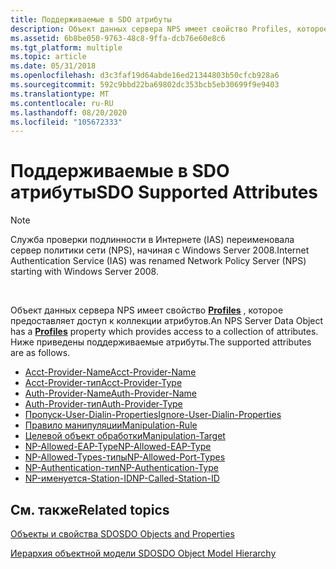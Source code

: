 ```yaml
---
title: Поддерживаемые в SDO атрибуты
description: Объект данных сервера NPS имеет свойство Profiles, которое предоставляет доступ к коллекции атрибутов. Ниже приведены поддерживаемые атрибуты.
ms.assetid: 6b8be050-9763-48c8-9ffa-dcb76e60e8c6
ms.tgt_platform: multiple
ms.topic: article
ms.date: 05/31/2018
ms.openlocfilehash: d3c3faf19d64abde16ed21344803b50cfcb928a6
ms.sourcegitcommit: 592c9bbd22ba69802dc353bcb5eb30699f9e9403
ms.translationtype: MT
ms.contentlocale: ru-RU
ms.lasthandoff: 08/20/2020
ms.locfileid: "105672333"
---
```

# <a name="sdo-supported-attributes"></a><span data-ttu-id="b4a6d-104">Поддерживаемые в SDO атрибуты</span><span class="sxs-lookup"><span data-stu-id="b4a6d-104">SDO Supported Attributes</span></span>

> [!Note]  
> <span data-ttu-id="b4a6d-105">Служба проверки подлинности в Интернете (IAS) переименовала сервер политики сети (NPS), начиная с Windows Server 2008.</span><span class="sxs-lookup"><span data-stu-id="b4a6d-105">Internet Authentication Service (IAS) was renamed Network Policy Server (NPS) starting with Windows Server 2008.</span></span>

 

<span data-ttu-id="b4a6d-106">Объект данных сервера NPS имеет свойство [**Profiles**](/windows/desktop/api/sdoias/ne-sdoias-profileproperties) , которое предоставляет доступ к коллекции атрибутов.</span><span class="sxs-lookup"><span data-stu-id="b4a6d-106">An NPS Server Data Object has a [**Profiles**](/windows/desktop/api/sdoias/ne-sdoias-profileproperties) property which provides access to a collection of attributes.</span></span> <span data-ttu-id="b4a6d-107">Ниже приведены поддерживаемые атрибуты.</span><span class="sxs-lookup"><span data-stu-id="b4a6d-107">The supported attributes are as follows.</span></span>

-   [<span data-ttu-id="b4a6d-108">Acct-Provider-Name</span><span class="sxs-lookup"><span data-stu-id="b4a6d-108">Acct-Provider-Name</span></span>](/windows/desktop/Nps/sdo-acct-provider-name)
-   [<span data-ttu-id="b4a6d-109">Acct-Provider-тип</span><span class="sxs-lookup"><span data-stu-id="b4a6d-109">Acct-Provider-Type</span></span>](/windows/desktop/Nps/sdo-acct-provider-type)
-   [<span data-ttu-id="b4a6d-110">Auth-Provider-Name</span><span class="sxs-lookup"><span data-stu-id="b4a6d-110">Auth-Provider-Name</span></span>](/windows/desktop/Nps/sdo-auth-provider-name)
-   [<span data-ttu-id="b4a6d-111">Auth-Provider-тип</span><span class="sxs-lookup"><span data-stu-id="b4a6d-111">Auth-Provider-Type</span></span>](/windows/desktop/Nps/sdo-auth-provider-type)
-   [<span data-ttu-id="b4a6d-112">Пропуск-User-Dialin-Properties</span><span class="sxs-lookup"><span data-stu-id="b4a6d-112">Ignore-User-Dialin-Properties</span></span>](/windows/desktop/Nps/sdo-ignore-user-dialin-properties)
-   [<span data-ttu-id="b4a6d-113">Правило манипуляции</span><span class="sxs-lookup"><span data-stu-id="b4a6d-113">Manipulation-Rule</span></span>](/windows/desktop/Nps/sdo-manipulation-rule)
-   [<span data-ttu-id="b4a6d-114">Целевой объект обработки</span><span class="sxs-lookup"><span data-stu-id="b4a6d-114">Manipulation-Target</span></span>](/windows/desktop/Nps/sdo-manipulation-target)
-   [<span data-ttu-id="b4a6d-115">NP-Allowed-EAP-Type</span><span class="sxs-lookup"><span data-stu-id="b4a6d-115">NP-Allowed-EAP-Type</span></span>](/windows/desktop/Nps/sdo-np-allowed-eap-type)
-   [<span data-ttu-id="b4a6d-116">NP-Allowed-Types-типы</span><span class="sxs-lookup"><span data-stu-id="b4a6d-116">NP-Allowed-Port-Types</span></span>](/windows/desktop/Nps/sdo-np-allowed-port-types)
-   [<span data-ttu-id="b4a6d-117">NP-Authentication-тип</span><span class="sxs-lookup"><span data-stu-id="b4a6d-117">NP-Authentication-Type</span></span>](/windows/desktop/Nps/sdo-np-authentication-type)
-   [<span data-ttu-id="b4a6d-118">NP-именуется-Station-ID</span><span class="sxs-lookup"><span data-stu-id="b4a6d-118">NP-Called-Station-ID</span></span>](/windows/desktop/Nps/sdo-np-called-station-id)

## <a name="related-topics"></a><span data-ttu-id="b4a6d-119">См. также</span><span class="sxs-lookup"><span data-stu-id="b4a6d-119">Related topics</span></span>

<dl> <dt>

[<span data-ttu-id="b4a6d-120">Объекты и свойства SDO</span><span class="sxs-lookup"><span data-stu-id="b4a6d-120">SDO Objects and Properties</span></span>](/windows/desktop/Nps/sdo-objects-and-properties)
</dt> <dt>

[<span data-ttu-id="b4a6d-121">Иерархия объектной модели SDO</span><span class="sxs-lookup"><span data-stu-id="b4a6d-121">SDO Object Model Hierarchy</span></span>](/windows/desktop/Nps/sdo-object-model-hierarchy)
</dt> </dl>

 

 